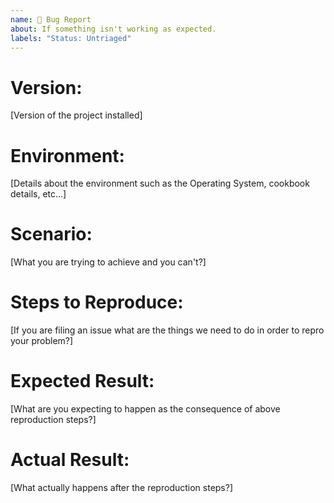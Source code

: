 ```yaml
---
name: 🐛 Bug Report
about: If something isn't working as expected.
labels: "Status: Untriaged"
---
```


# Version:

[Version of the project installed]

# Environment:

[Details about the environment such as the Operating System, cookbook details, etc...]

# Scenario:

[What you are trying to achieve and you can't?]

# Steps to Reproduce:

[If you are filing an issue what are the things we need to do in order to repro your problem?]

# Expected Result:

[What are you expecting to happen as the consequence of above reproduction steps?]

# Actual Result:

[What actually happens after the reproduction steps?]

